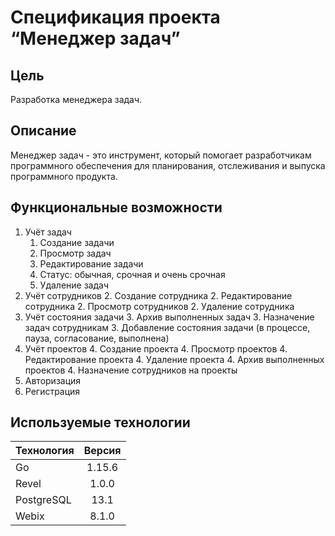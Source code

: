 # Спецификация проекта “Менеджер задач”

## Цель

Разработка менеджера задач.

## Описание

Менеджер задач - это инструмент, который помогает разработчикам программного обеспечения для планирования, 
отслеживания и выпуска программного продукта.

## Функциональные возможности

1. Учёт задач
    1. Создание задачи
    1. Просмотр задач
    1. Редактирование задачи
    1. Статус: обычная, срочная и очень срочная
    1. Удаление задач
2. Учёт сотрудников
    2. Создание сотрудника
    2. Редактирование сотрудника
    2. Просмотр сотрудников 
    2. Удаление сотрудника
3. Учёт состояния задачи
    3. Архив выполненных задач
    3. Назначение задач сотрудникам
    3. Добавление состояния задачи (в процессе, пауза, согласование, выполнена)
4. Учёт проектов
    4. Создание проекта
    4. Просмотр проектов
    4. Редактирование проекта
    4. Удаление проекта
    4. Архив выполненных проектов
    4. Назначение сотрудников на проекты 
5. Авторизация
6. Регистрация


## Используемые технологии

| Технология    | Версия    |
| ------------- |:---------:|
| Go            | 1.15.6    |
| Revel         | 1.0.0     |
| PostgreSQL    | 13.1      |
| Webix         | 8.1.0     |